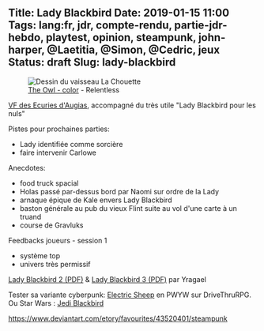 Title: Lady Blackbird
Date: 2019-01-15 11:00
Tags: lang:fr, jdr, compte-rendu, partie-jdr-hebdo, playtest, opinion, steampunk, john-harper, @Laetitia, @Simon, @Cedric, jeux
Status: draft
Slug: lady-blackbird
---

<figure>
  <img alt="Dessin du vaisseau La Chouette" src="images/2019/01/Relentless666_TheOwl-color.png">
  <figcaption><a href="https://www.deviantart.com/relentless666/art/The-Owl-color-243812175">The Owl - color</a> - Relentless</figcaption>
</figure>

[VF des Ecuries d'Augias](http://ladyblackbird.ecuries-augias.com), accompagné du très utile "Lady Blackbird pour les nuls"

Pistes pour prochaines parties:

- Lady identifiée comme sorcière
- faire intervenir Carlowe

Anecdotes:

- food truck spacial
- Holas passé par-dessus bord par Naomi sur ordre de la Lady
- arnaque épique de Kale envers Lady Blackbird
- baston générale au pub du vieux Flint suite au vol d'une carte à un truand
- course de Gravluks

Feedbacks joueurs - session 1

- système top
- univers très permissif

[Lady Blackbird 2 (PDF)](http://www.mediafire.com/file/d3kbq66x606lakn/LBB+chapitre+2+-+version+finale.pdf) & [Lady Blackbird 3 (PDF)](http://www.mediafire.com/file/5m7skad15a33dkv/LBB+chapitre+3+-+version+finale.pdf) par Yragael

Tester sa variante cyberpunk: [Electric Sheep](https://www.drivethrurpg.com/product/251079/Electric-Sheep) en PWYW sur DriveThruRPG.
Ou Star Wars : [Jedi Blackbird](https://fictioneers.net/games/jedi-blackbird)

https://www.deviantart.com/etory/favourites/43520401/steampunk
